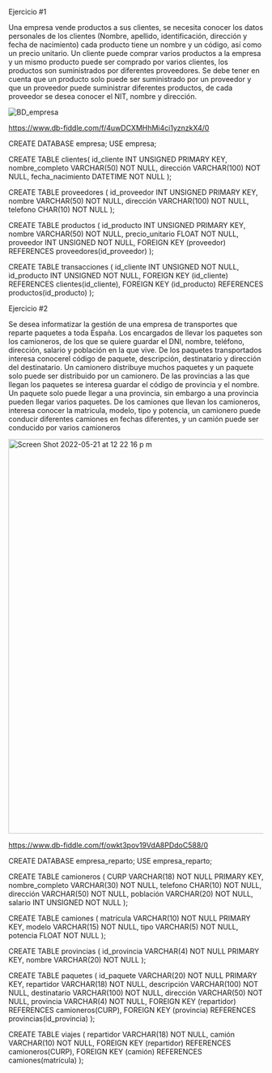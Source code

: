 Ejercicio #1

Una empresa vende productos a sus clientes, se necesita conocer los datos personales de los clientes (Nombre, apellido, identificación, dirección y fecha de nacimiento) cada producto tiene un nombre y un código, así como un  precio unitario. Un cliente puede comprar varios productos a la empresa y un mismo producto puede ser comprado por varios clientes, los productos son suministrados por diferentes proveedores. Se debe tener en cuenta que un producto solo puede ser suministrado por un proveedor y que un proveedor puede suministrar diferentes productos, de cada proveedor se desea conocer el NIT, nombre y dirección. 

![BD_empresa](https://user-images.githubusercontent.com/19659201/170138544-fd384678-fba6-4da4-b048-d8a2e552f3b0.jpg)

https://www.db-fiddle.com/f/4uwDCXMHhMi4ci1yznzkX4/0

CREATE DATABASE empresa;
USE empresa;

CREATE TABLE clientes(
  id_cliente INT UNSIGNED PRIMARY KEY,
  nombre_completo VARCHAR(50) NOT NULL,
  dirección VARCHAR(100) NOT NULL,
  fecha_nacimiento DATETIME NOT NULL
);

CREATE TABLE proveedores (
  id_proveedor INT UNSIGNED PRIMARY KEY,
  nombre VARCHAR(50) NOT NULL,
  dirección VARCHAR(100) NOT NULL,
  telefono CHAR(10) NOT NULL
);

CREATE TABLE productos (
  id_producto INT UNSIGNED PRIMARY KEY,
  nombre VARCHAR(50) NOT NULL,
  precio_unitario FLOAT NOT NULL,
  proveedor INT UNSIGNED NOT NULL,
  FOREIGN KEY (proveedor) REFERENCES proveedores(id_proveedor)
);


CREATE TABLE transacciones (
  id_cliente INT UNSIGNED NOT NULL,
  id_producto INT UNSIGNED NOT NULL,
  FOREIGN KEY (id_cliente) REFERENCES clientes(id_cliente),
  FOREIGN KEY (id_producto) REFERENCES productos(id_producto)
);



Ejercicio #2

Se desea informatizar la gestión de una empresa de transportes que reparte paquetes  a toda España. Los encargados de llevar los paquetes son los camioneros, de los que se quiere guardar el DNI, nombre, teléfono, dirección, salario y población en la que vive. De los paquetes transportados interesa conocerel código de paquete, descripción, destinatario y dirección del destinatario. Un camionero distribuye muchos paquetes y un paquete solo puede ser distribuido por un camionero. De las provincias a las que llegan los paquetes se interesa guardar el código de provincia y el nombre. Un paquete solo puede llegar a una provincia, sin embargo a una provincia pueden llegar varios paquetes. De los camiones que llevan los camioneros, interesa conocer la matricula, modelo, tipo y potencia, un camionero puede conducir diferentes camiones en fechas diferentes, y un camión puede ser conducido por varios camioneros


<img width="778" alt="Screen Shot 2022-05-21 at 12 22 16 p m" src="https://user-images.githubusercontent.com/19659201/169662540-4d403ced-47d6-4ea0-82f0-ce7ca4d667a6.png">

https://www.db-fiddle.com/f/owkt3pov19VdA8PDdoC588/0


CREATE DATABASE empresa_reparto;
USE empresa_reparto;

CREATE TABLE camioneros (
  CURP VARCHAR(18) NOT NULL PRIMARY KEY,
  nombre_completo VARCHAR(30) NOT NULL,
  telefono CHAR(10) NOT NULL,
  dirección VARCHAR(50) NOT NULL,
  población VARCHAR(20) NOT NULL,
  salario INT UNSIGNED NOT NULL
);

CREATE TABLE camiones (
  matrícula VARCHAR(10) NOT NULL PRIMARY KEY,
  modelo VARCHAR(15) NOT NULL,
  tipo VARCHAR(5) NOT NULL,
  potencia FLOAT NOT NULL
);

CREATE TABLE provincias (
  id_provincia VARCHAR(4) NOT NULL PRIMARY KEY,
  nombre VARCHAR(20) NOT NULL
);

CREATE TABLE paquetes (
  id_paquete VARCHAR(20) NOT NULL PRIMARY KEY,
  repartidor VARCHAR(18) NOT NULL,
  descripción VARCHAR(100) NOT NULL,
  destinatario VARCHAR(100) NOT NULL,
  dirección VARCHAR(50) NOT NULL,
  provincia VARCHAR(4) NOT NULL,
  FOREIGN KEY (repartidor) REFERENCES camioneros(CURP),
  FOREIGN KEY (provincia) REFERENCES provincias(id_provincia)
);

CREATE TABLE viajes (
  repartidor VARCHAR(18) NOT NULL,
  camión VARCHAR(10) NOT NULL,
  FOREIGN KEY (repartidor) REFERENCES camioneros(CURP),
  FOREIGN KEY (camión) REFERENCES camiones(matrícula)
);




